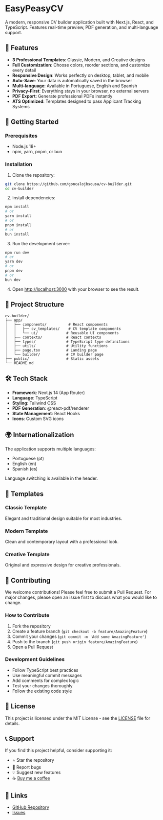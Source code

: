 # EasyPeasyCV

A modern, responsive CV builder application built with Next.js, React, and TypeScript. Features real-time preview, PDF generation, and multi-language support.

## 🌟 Features

- **3 Professional Templates**: Classic, Modern, and Creative designs
- **Full Customization**: Choose colors, reorder sections, and customize every detail
- **Responsive Design**: Works perfectly on desktop, tablet, and mobile
- **Auto-Save**: Your data is automatically saved in the browser
- **Multi-language**: Available in Portuguese, English and Spanish
- **Privacy-First**: Everything stays in your browser, no external servers
- **PDF Export**: Generate professional PDFs instantly
- **ATS Optimized**: Templates designed to pass Applicant Tracking Systems

## 🚀 Getting Started

### Prerequisites

- Node.js 18+ 
- npm, yarn, pnpm, or bun

### Installation

1. Clone the repository:
```bash
git clone https://github.com/goncalojbsousa/cv-builder.git
cd cv-builder
```

2. Install dependencies:
```bash
npm install
# or
yarn install
# or
pnpm install
# or
bun install
```

3. Run the development server:
```bash
npm run dev
# or
yarn dev
# or
pnpm dev
# or
bun dev
```

4. Open [http://localhost:3000](http://localhost:3000) with your browser to see the result.

## 📁 Project Structure

```
cv-builder/
├── app/
│   ├── components/          # React components
│   │   ├── cv_templates/    # CV template components
│   │   └── ui/             # Reusable UI components
│   ├── contexts/           # React contexts
│   ├── types/              # TypeScript type definitions
│   ├── utils/              # Utility functions
│   ├── page.tsx            # Landing page
│   └── builder/            # CV builder page
├── public/                 # Static assets
└── README.md
```

## 🛠️ Tech Stack

- **Framework**: Next.js 14 (App Router)
- **Language**: TypeScript
- **Styling**: Tailwind CSS
- **PDF Generation**: @react-pdf/renderer
- **State Management**: React Hooks
- **Icons**: Custom SVG icons

## 🌍 Internationalization

The application supports multiple languages:
- Portuguese (pt)
- English (en)
- Spanish (es)

Language switching is available in the header.

## 🎨 Templates

### Classic Template
Elegant and traditional design suitable for most industries.

### Modern Template
Clean and contemporary layout with a professional look.

### Creative Template
Original and expressive design for creative professionals.

## 🤝 Contributing

We welcome contributions! Please feel free to submit a Pull Request. For major changes, please open an issue first to discuss what you would like to change.

### How to Contribute

1. Fork the repository
2. Create a feature branch (`git checkout -b feature/AmazingFeature`)
3. Commit your changes (`git commit -m 'Add some AmazingFeature'`)
4. Push to the branch (`git push origin feature/AmazingFeature`)
5. Open a Pull Request

### Development Guidelines

- Follow TypeScript best practices
- Use meaningful commit messages
- Add comments for complex logic
- Test your changes thoroughly
- Follow the existing code style

## 📝 License

This project is licensed under the MIT License - see the [LICENSE](LICENSE) file for details.

## 📞 Support

If you find this project helpful, consider supporting it:

- ⭐ Star the repository
- 🐛 Report bugs
- 💡 Suggest new features
- ☕ [Buy me a coffee](https://ko-fi.com/easypeasycv)

## 🔗 Links

- [GitHub Repository](https://github.com/goncalojbsousa/cv-builder)
- [Issues](https://github.com/goncalojbsousa/cv-builder/issues)